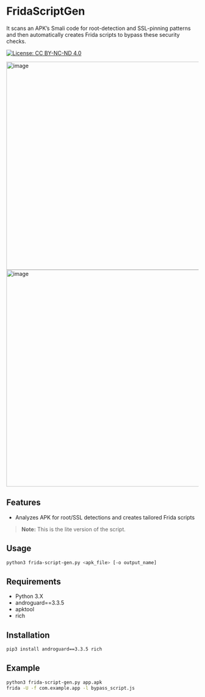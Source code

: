 
# FridaScriptGen

It scans an APK’s Smali code for root-detection and SSL-pinning patterns and then automatically creates Frida scripts to bypass these security checks.

[![License: CC BY-NC-ND 4.0](https://licensebuttons.net/l/by-nc-nd/4.0/88x31.png)](https://creativecommons.org/licenses/by-nc-nd/4.0/)

<img width="544" alt="image" src="https://github.com/user-attachments/assets/72dbf90d-9cf7-462c-a5c7-430fe4265a81" />

<img width="567" alt="image" src="https://github.com/user-attachments/assets/2e780eb5-fcdc-41ca-b1c9-7c8550d80b67" />


## Features
- Analyzes APK for root/SSL detections and creates tailored Frida scripts

> **Note:** This is the lite version of the script.


## Usage
```bash
python3 frida-script-gen.py <apk_file> [-o output_name]
```

## Requirements
- Python 3.X
- androguard==3.3.5
- apktool
- rich

## Installation
```bash
pip3 install androguard==3.3.5 rich
```

## Example
```bash
python3 frida-script-gen.py app.apk
frida -U -f com.example.app -l bypass_script.js
```
